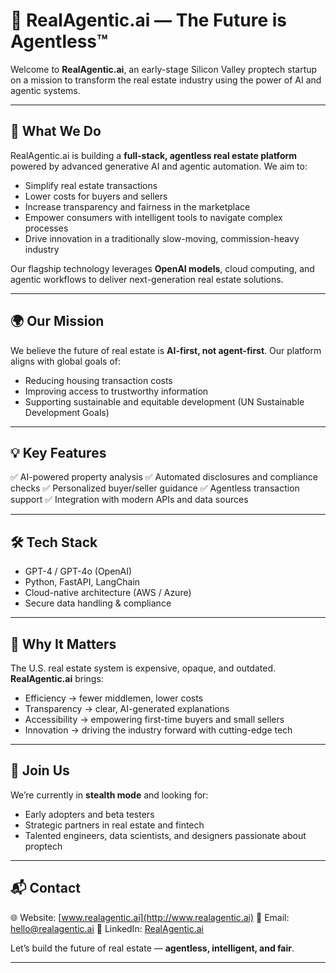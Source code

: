 # 🏡 RealAgentic.ai — The Future is Agentless™

Welcome to **RealAgentic.ai**, an early-stage Silicon Valley proptech startup on a mission to transform the real estate industry using the power of AI and agentic systems.

---

## 🚀 **What We Do**

RealAgentic.ai is building a **full-stack, agentless real estate platform** powered by advanced generative AI and agentic automation. We aim to:

* Simplify real estate transactions
* Lower costs for buyers and sellers
* Increase transparency and fairness in the marketplace
* Empower consumers with intelligent tools to navigate complex processes
* Drive innovation in a traditionally slow-moving, commission-heavy industry

Our flagship technology leverages **OpenAI models**, cloud computing, and agentic workflows to deliver next-generation real estate solutions.

---

## 🌍 **Our Mission**

We believe the future of real estate is **AI-first, not agent-first**.
Our platform aligns with global goals of:

* Reducing housing transaction costs
* Improving access to trustworthy information
* Supporting sustainable and equitable development (UN Sustainable Development Goals)

---

## 💡 **Key Features**

✅ AI-powered property analysis
✅ Automated disclosures and compliance checks
✅ Personalized buyer/seller guidance
✅ Agentless transaction support
✅ Integration with modern APIs and data sources

---

## 🛠 **Tech Stack**

* GPT-4 / GPT-4o (OpenAI)
* Python, FastAPI, LangChain
* Cloud-native architecture (AWS / Azure)
* Secure data handling & compliance

---

## 📣 **Why It Matters**

The U.S. real estate system is expensive, opaque, and outdated.
**RealAgentic.ai** brings:

* Efficiency → fewer middlemen, lower costs
* Transparency → clear, AI-generated explanations
* Accessibility → empowering first-time buyers and small sellers
* Innovation → driving the industry forward with cutting-edge tech

---

## 🤝 **Join Us**

We’re currently in **stealth mode** and looking for:

* Early adopters and beta testers
* Strategic partners in real estate and fintech
* Talented engineers, data scientists, and designers passionate about proptech

---

## 📬 **Contact**

🌐 Website: [www.realagentic.ai](http://www.realagentic.ai)
📧 Email: [hello@realagentic.ai](mailto:hello@realagentic.ai)
🔗 LinkedIn: [RealAgentic.ai](https://www.linkedin.com/company/realagentic-ai)

Let’s build the future of real estate — **agentless, intelligent, and fair**.

---

